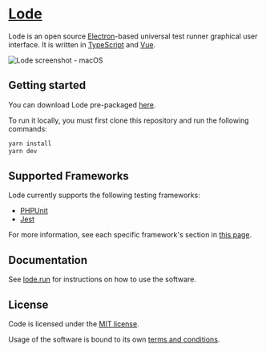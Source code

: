 # [Lode](https://lode.run)

Lode is an open source [Electron](https://electronjs.org/)-based
universal test runner graphical user interface. It is written in [TypeScript](http://www.typescriptlang.org) and [Vue](https://vuejs.org/).

![Lode screenshot - macOS](https://lode.run/github-screenshot.png)

## Getting started

You can download Lode pre-packaged [here](https://lode.run/).

To run it locally, you must first clone this repository and run the following commands:

```sh
yarn install
yarn dev
```

## Supported Frameworks

Lode currently supports the following testing frameworks:

- [PHPUnit](https://lode.run/documentation/frameworks.html#phpunit)
- [Jest](https://lode.run/documentation/frameworks.html#jest)

For more information, see each specific framework's section in [this page](https://lode.run/documentation/frameworks.html).

## Documentation

See [lode.run](https://lode.run/documentation/) for instructions on how to use the software.

## License

Code is licensed under the [MIT license](LICENSE).

Usage of the software is bound to its own [terms and conditions](https://lode.run/terms/).
